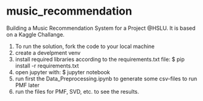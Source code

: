 # music_recommendation
Building a Music Recommendation System for a Project @HSLU. It is based on a Kaggle Challange.

1. To run the solution, fork the code to your local machine
2. create a develpment venv
3. install required libraries according to the requirements.txt file: $ pip install -r requirements.txt
4. open jupyter with: $ jupyter notebook
5. run first the Data_Preprocessing.ipynb to generate some csv-files to run PMF later
6. run the files for PMF, SVD, etc. to see the results.
